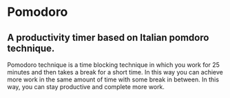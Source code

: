# Pomodoro

## A productivity timer based on Italian pomdoro technique.
Pomodoro technique is a time blocking technique in which you work for 25 minutes and then takes a break for a short time. In this way you can achieve more work in the same amount of time with some break in between. In this way, you can stay productive and complete more work.
